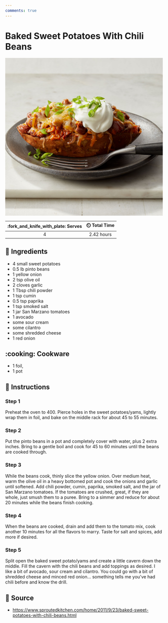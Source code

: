 ```yaml
---
comments: true
---
```

# Baked Sweet Potatoes With Chili Beans

![Baked Sweet Potatoes With Chili Beans](../assets/images/baked-sweet-potatoes-with-chili-beans.jpg)

| :fork_and_knife_with_plate: Serves | :timer_clock: Total Time |
|:----------------------------------:|:-----------------------: |
| 4 | 2.42 hours |

## :salt: Ingredients

- 4 small sweet potatoes
- 0.5 lb pinto beans
- 1 yellow onion
- 2 tsp olive oil
- 2 cloves garlic
- 1 Tbsp chili powder
- 1 tsp cumin
- 0.5 tsp paprika
- 1 tsp smoked salt
- 1 jar San Marzano tomatoes
- 1 avocado
- some sour cream
- some cilantro
- some shredded cheese
- 1 red onion

## :cooking: Cookware

- 1 foil,
- 1 pot

## :pencil: Instructions

### Step 1

Preheat the oven to 400. Pierce holes in the sweet potatoes/yams, lightly wrap them in foil, and bake on the middle rack
for about 45 to 55 minutes.

### Step 2

Put the pinto beans in a pot and completely cover with water, plus 2 extra inches. Bring to a gentle boil and cook for
45 to 60 minutes until the beans are cooked through.

### Step 3

While the beans cook, thinly slice the yellow onion. Over medium heat, warm the olive oil in a heavy bottomed pot and
cook the onions and garlic until softened. Add chili powder, cumin, paprika, smoked salt, and the jar of San Marzano
tomatoes. If the tomatoes are crushed, great, if they are whole, just smush them to a puree. Bring to a simmer and
reduce for about 20 minutes while the beans finish cooking.

### Step 4

When the beans are cooked, drain and add them to the tomato mix, cook another 10 minutes for all the flavors to marry.
Taste for salt and spices, add more if desired.

### Step 5

Split open the baked sweet potato/yams and create a little cavern down the middle. Fill the cavern with the chili beans
and add toppings as desired. I like a bit of avocado, sour cream and cilantro. You could go with a bit of shredded
cheese and minced red onion... something tells me you've had chili before and know the drill.

## :link: Source

- <https://www.sproutedkitchen.com/home/2011/9/23/baked-sweet-potatoes-with-chili-beans.html>
